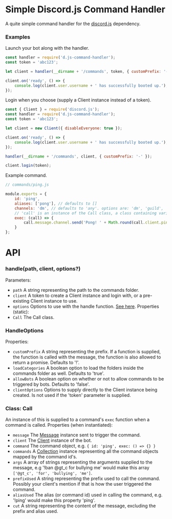 # Simple Discord.js Command Handler
A quite simple command handler for the [discord.js](https://discord.js.org) dependency.

### Examples
Launch your bot along with the handler.
```js
const handler = require('d.js-command-handler');
const token = 'abc123';

let client = handler(__dirname + '/commands', token, { customPrefix: '-', clientOptions: { disableEveryone: true } });

client.on('ready', () => {
	console.log(client.user.username + ' has successfully booted up.');
});
```
Login when you choose (supply a Client instance instead of a token).
```js
const { Client } = require('discord.js');
const handler = require('d.js-command-handler');
const token = 'abc123';

let client = new Client({ disableEveryone: true });

client.on('ready', () => {
	console.log(client.user.username + ' has successfully booted up.');
});

handler(__dirname + '/commands', client, { customPrefix: '-' });

client.login(token);
```
Example command.
```js
// commands/ping.js

module.exports = {
	id: 'ping',
	aliases: ['pong'], // defaults to []
	channels: 'dm', // defaults to 'any'. options are: 'dm', 'guild', 'any'.
	// 'call' is an instance of the Call class, a class containing various properties and utility functions.
	exec: (call) => {
		call.message.channel.send('Pong! ' + Math.round(call.client.ping) + 'ms D-API delay.');
	}
};
```
# API
### handle(path, client, options?)
Parameters:
- `path` A string representing the path to the commands folder.
- `client` A token to create a Client instance and login with, or a pre-existing Client instance to use.
- `options` Options to use with the handle function. [See here](#handle-options).
Properties (static):
- `Call` The Call class.

<a id="handle-options"></a>

### HandleOptions
Properties:
- `customPrefix` A string representing the prefix. If a function is supplied, the function is called with the message, the function is also allowed to return a promise. Defaults to '!'.
- `loadCategories` A boolean option to load the folders inside the commands folder as well. Defaults to 'true'.
- `allowBots` A boolean option on whether or not to allow commands to be triggered by bots. Defaults to 'false'.
- `clientOptions` Options to supply directly to the Client instance being created. Is not used if the 'token' parameter is supplied.

### Class: Call
An instance of this is supplied to a command's `exec` function when a command is called.
Properties (when instantiated):
- `message` The [Message](https://discord.js.org/#/docs/main/stable/class/Message) instance sent to trigger the command.
- `client` The [Client](https://discord.js.org/#/docs/main/stable/class/Client) instance of the bot.
- `command` The command object, e.g. `{ id: 'ping', exec: () => {} }`
- `commands` A [Collection](https://discord.js.org/#/docs/main/stable/class/Collection) instance representing all the command objects mapped by the command id's.
- `args` A array of strings representing the arguments supplied to the message, e.g '!ban @gt_c for bullying me' would make this array `['@gt_c', 'for', 'bullying', 'me']`.
- `prefixUsed` A string representing the prefix used to call the command. Possibly your client's mention if that is how the user triggered the command.
- `aliasUsed` The alias (or command id) used in calling the command, e.g. '!ping' would make this property 'ping'.
- `cut` A string representing the content of the message, excluding the prefix and alias used.